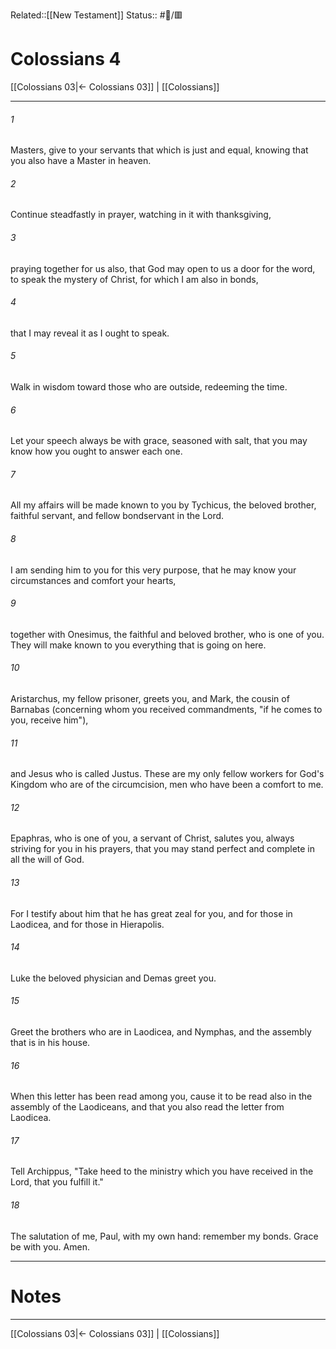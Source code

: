 Related::[[New Testament]]
Status:: #📖/🟥
# Colossians 4

[[Colossians 03|← Colossians 03]] | [[Colossians]]
***



###### 1 
Masters, give to your servants that which is just and equal, knowing that you also have a Master in heaven. 

###### 2 
Continue steadfastly in prayer, watching in it with thanksgiving, 

###### 3 
praying together for us also, that God may open to us a door for the word, to speak the mystery of Christ, for which I am also in bonds, 

###### 4 
that I may reveal it as I ought to speak. 

###### 5 
Walk in wisdom toward those who are outside, redeeming the time. 

###### 6 
Let your speech always be with grace, seasoned with salt, that you may know how you ought to answer each one. 

###### 7 
All my affairs will be made known to you by Tychicus, the beloved brother, faithful servant, and fellow bondservant in the Lord. 

###### 8 
I am sending him to you for this very purpose, that he may know your circumstances and comfort your hearts, 

###### 9 
together with Onesimus, the faithful and beloved brother, who is one of you. They will make known to you everything that is going on here. 

###### 10 
Aristarchus, my fellow prisoner, greets you, and Mark, the cousin of Barnabas (concerning whom you received commandments, "if he comes to you, receive him"), 

###### 11 
and Jesus who is called Justus. These are my only fellow workers for God's Kingdom who are of the circumcision, men who have been a comfort to me. 

###### 12 
Epaphras, who is one of you, a servant of Christ, salutes you, always striving for you in his prayers, that you may stand perfect and complete in all the will of God. 

###### 13 
For I testify about him that he has great zeal for you, and for those in Laodicea, and for those in Hierapolis. 

###### 14 
Luke the beloved physician and Demas greet you. 

###### 15 
Greet the brothers who are in Laodicea, and Nymphas, and the assembly that is in his house. 

###### 16 
When this letter has been read among you, cause it to be read also in the assembly of the Laodiceans, and that you also read the letter from Laodicea. 

###### 17 
Tell Archippus, "Take heed to the ministry which you have received in the Lord, that you fulfill it." 

###### 18 
The salutation of me, Paul, with my own hand: remember my bonds. Grace be with you. Amen.

---
# Notes


***
[[Colossians 03|← Colossians 03]] | [[Colossians]]
